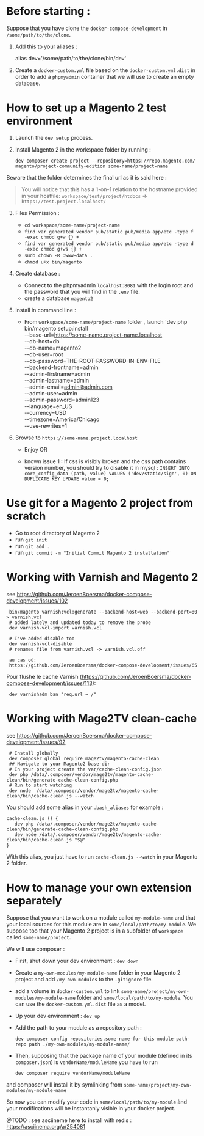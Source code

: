 # Before starting :

Suppose that you have clone the `docker-compose-development` in `/some/path/to/the/clone`.

1. Add this to your aliases : 

      alias dev='/some/path/to/the/clone/bin/dev'
2. Create a `docker-custom.yml` file based on the `docker-custom.yml.dist` in order to add a 
`phpmyadmin` container that we will use to create an empty database.

# How to set up a Magento 2 test environment 

1)  Launch the `dev setup` process. 

2) Install Magento 2 in the workspace folder by running :

     `dev composer create-project --repository=https://repo.magento.com/ magento/project-community-edition some-name/project-name`

 Beware that the folder determines the final url as it is said here :

> You will notice that this has a 1-on-1 relation to the hostname provided in your hostfile:
> `workspace/test/project/htdocs` => `https://test.project.localhost/`

3) Files Permission :
     - `cd workspace/some-name/project-name`
     - `find var generated vendor pub/static pub/media app/etc -type f -exec chmod g+w {} +`
     - `find var generated vendor pub/static pub/media app/etc -type d -exec chmod g+ws {} +`
     - `sudo chown -R :www-data . `
     - `chmod u+x bin/magento`
4)  Create database :
    - Connect to the phpmyadmin `localhost:8081` with the login root and the password that you will find in the `.env` file.
    - create a database `magento2`

5) Install in command line :

     - From `workspace/some-name/project-name` folder , launch `dev php bin/magento setup:install \
                 --base-url=https://some-name.project-name.localhost \
                 --db-host=db \
                 --db-name=magento2 \
                 --db-user=root \
                 --db-password=THE-ROOT-PASSWORD-IN-ENV-FILE \
                 --backend-frontname=admin \
                 --admin-firstname=admin \
                 --admin-lastname=admin \
                 --admin-email=admin@admin.com \
                 --admin-user=admin \
                 --admin-password=admin123 \
                 --language=en_US \
                 --currency=USD \
                 --timezone=America/Chicago \
                 --use-rewrites=1
                 
6) Browse to `https://some-name.project.localhost`

    - Enjoy OR                
                 
    - known issue 1 : If css is visibly broken and the css path contains version number, you should try to disable it in mysql :
`INSERT INTO core_config_data (path, value) VALUES ('dev/static/sign', 0)
 ON DUPLICATE KEY UPDATE value = 0;`

# Use git for a Magento 2 project from scratch

 - Go to root directory of Magento 2
 - run `git init`
 - run `git add .`
 - run `git commit -m "Initial Commit Magento 2 installation"`
         
# Working with Varnish and Magento 2

see https://github.com/JeroenBoersma/docker-compose-development/issues/102

     bin/magento varnish:vcl:generate --backend-host=web --backend-port=80 > varnish.vcl
     # added lately and updated today to remove the probe
     dev varnish-vcl-import varnish.vcl
     
     # I've added disable too
     dev varnish-vcl-disable
     # renames file from varnish.vcl -> varnish.vcl.off
     
     au cas où:
     https://github.com/JeroenBoersma/docker-compose-development/issues/65
     
     
Pour flushe le cache Varnish (https://github.com/JeroenBoersma/docker-compose-development/issues/113):

     dev varnishadm ban "req.url ~ /"
     
# Working with Mage2TV clean-cache

see https://github.com/JeroenBoersma/docker-compose-development/issues/92


     # Install globally
     dev composer global require mage2tv/magento-cache-clean
     ## Navigate to your Magento2 base-dir
     # In your project create the var/cache-clean-config.json
     dev php /data/.composer/vendor/mage2tv/magento-cache-clean/bin/generate-cache-clean-config.php
     # Run to start watching
     dev node  /data/.composer/vendor/mage2tv/magento-cache-clean/bin/cache-clean.js --watch
     
You should add some alias in your `.bash_aliases` for example :

    cache-clean.js () {
       dev php /data/.composer/vendor/mage2tv/magento-cache-clean/bin/generate-cache-clean-config.php
       dev node /data/.composer/vendor/mage2tv/magento-cache-clean/bin/cache-clean.js "$@"
    }
With this alias, you just have to run `cache-clean.js --watch` in your Magento 2 folder.
         

# How to manage your own extension separately

Suppose that you want to work on a module called `my-module-name` and that your local sources for this module
are in `some/local/path/to/my-module`. We suppose too that your Magento 2 project is in a subfolder of `workspace` called `some-name/project`.


We will use composer :
- First, shut down your dev environment : `dev down`
- Create a `my-own-modules/my-module-name` folder in your Magento 2 project and add `/my-own-modules` to the `.gitignore` file.
- add a volume in `docker-custom.yml` to link  `some-name/project/my-own-modules/my-module-name` folder and `some/local/path/to/my-module`.
You can use the `docker-custom.yml.dist` file as a model.
- Up your dev environment :  `dev up`
- Add the path to your module as a repository path :

      dev composer config repositories.some-name-for-this-module-path-repo path ./my-own-modules/my-module-name/ 
      
- Then, supposing that the package name of your module (defined in its `composer.json`) is `vendorName/moduleName` you have to run 

      dev composer require vendorName/moduleName
          
and composer will install it by symlinking from `some-name/project/my-own-modules/my-module-name`     

So now you can modify your code in `some/local/path/to/my-module` ànd your modifications will be instantanly 
visible in your docker project.



@TODO :
see asciineme here to install with redis :
https://asciinema.org/a/254081


